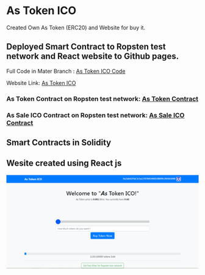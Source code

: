 # As Token ICO
Created Own As Token (ERC20) and Website for buy it.

## Deployed Smart Contract to **Ropsten test network** and React website to Github pages.

Full Code in Mater Branch : [As Token ICO Code](https://github.com/abhithory/AsToken_Ico/tree/master "As Token ICO Code")


Website Link: [As Token ICO](https://abhithory.github.io/AsToken_Ico/ "As Token ICO")

### As Token Contract on Ropsten test network: [As Token Contract](https://ropsten.etherscan.io/address/0xC330ff0b9a67AB722aC531E0682A104aDd925Db5 "As Token Contract")

### As Sale ICO Contract on Ropsten test network: [As Sale ICO Contract](https://ropsten.etherscan.io/address/0xC330ff0b9a67AB722aC531E0682A104aDd925Db5 "As Sale ICO Contract")


## Smart Contracts in Solidity
## Wesite created using React js

![imagename](https://github.com/abhithory/AsToken_Ico/blob/gh-pages/img/AsToken.PNG?raw=true)
